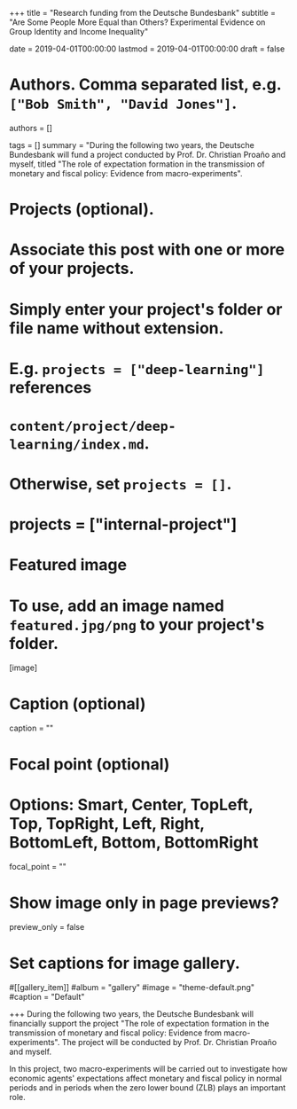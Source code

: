 +++
title = "Research funding from the Deutsche Bundesbank"
subtitle = "Are Some People More Equal than Others? Experimental Evidence on Group Identity and Income Inequality"

date = 2019-04-01T00:00:00
lastmod = 2019-04-01T00:00:00
draft = false

# Authors. Comma separated list, e.g. `["Bob Smith", "David Jones"]`.
authors = []

tags = []
summary = "During the following two years, the Deutsche Bundesbank will fund a project conducted by Prof. Dr. Christian Proa&#xf1;o and myself, titled "The role of expectation formation in the transmission of monetary and fiscal policy:  Evidence from macro-experiments".


# Projects (optional).
#   Associate this post with one or more of your projects.
#   Simply enter your project's folder or file name without extension.
#   E.g. `projects = ["deep-learning"]` references 
#   `content/project/deep-learning/index.md`.
#   Otherwise, set `projects = []`.
# projects = ["internal-project"]

# Featured image
# To use, add an image named `featured.jpg/png` to your project's folder. 
[image]
  # Caption (optional)
  caption = ""

  # Focal point (optional)
  # Options: Smart, Center, TopLeft, Top, TopRight, Left, Right, BottomLeft, Bottom, BottomRight
  focal_point = ""

  # Show image only in page previews?
  preview_only = false

# Set captions for image gallery.

#[[gallery_item]]
#album = "gallery"
#image = "theme-default.png"
#caption = "Default"

+++
During the following two years, the Deutsche Bundesbank will financially support the project "The role of expectation formation in the transmission of monetary and fiscal policy:  Evidence from macro-experiments". The project will be conducted by Prof. Dr. Christian Proa&#xf1;o and myself.

In this project, two macro-experiments will be carried out to investigate how economic agents' expectations affect monetary and fiscal policy in normal periods and in periods when the zero lower bound (ZLB) plays an important role.